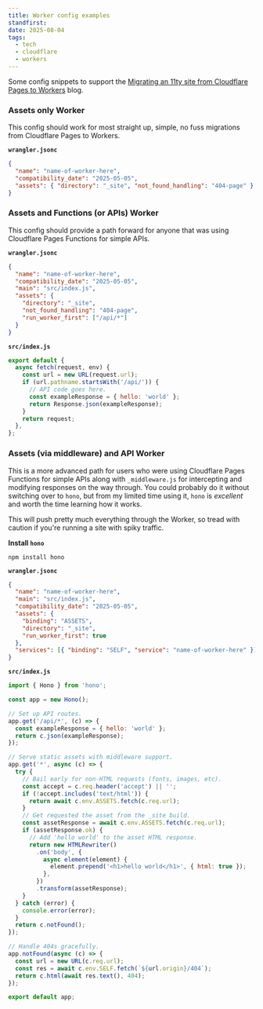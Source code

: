 ```yaml
---
title: Worker config examples
standfirst:
date: 2025-08-04
tags:
  - tech
  - cloudflare
  - workers
---
```


Some config snippets to support the [Migrating an 11ty site from Cloudflare Pages to Workers](/blog/pages-to-workers/) blog.

### Assets only Worker

This config should work for most straight up, simple, no fuss migrations from Cloudflare Pages to Workers.

**`wrangler.jsonc`**

```json
{
  "name": "name-of-worker-here",
  "compatibility_date": "2025-05-05",
  "assets": { "directory": "_site", "not_found_handling": "404-page" }
}
```

### Assets and Functions (or APIs) Worker

This config should provide a path forward for anyone that was using Cloudflare Pages Functions for simple APIs.

**`wrangler.jsonc`**

```json
{
  "name": "name-of-worker-here",
  "compatibility_date": "2025-05-05",
  "main": "src/index.js",
  "assets": {
    "directory": "_site",
    "not_found_handling": "404-page",
    "run_worker_first": ["/api/*"]
  }
}
```

**`src/index.js`**

```javascript
export default {
  async fetch(request, env) {
    const url = new URL(request.url);
    if (url.pathname.startsWith('/api/')) {
      // API code goes here.
      const exampleResponse = { hello: 'world' };
      return Response.json(exampleResponse);
    }
    return request;
  },
};
```

### Assets (via middleware) and API Worker

This is a more advanced path for users who were using Cloudflare Pages Functions for simple APIs along with `_middleware.js` for intercepting and modifying responses on the way through. You could probably do it without switching over to `hono`, but from my limited time using it, `hono` is _excellent_ and worth the time learning how it works.

This will push pretty much everything through the Worker, so tread with caution if you're running a site with spiky traffic.

**Install `hono`**

```shell
npm install hono
```

**`wrangler.jsonc`**

```json
{
  "name": "name-of-worker-here",
  "main": "src/index.js",
  "compatibility_date": "2025-05-05",
  "assets": {
    "binding": "ASSETS",
    "directory": "_site",
    "run_worker_first": true
  },
  "services": [{ "binding": "SELF", "service": "name-of-worker-here" }]
}
```

**`src/index.js`**

```javascript
import { Hono } from 'hono';

const app = new Hono();

// Set up API routes.
app.get('/api/*', (c) => {
  const exampleResponse = { hello: 'world' };
  return c.json(exampleResponse);
});

// Serve static assets with middleware support.
app.get('*', async (c) => {
  try {
    // Bail early for non-HTML requests (fonts, images, etc).
    const accept = c.req.header('accept') || '';
    if (!accept.includes('text/html')) {
      return await c.env.ASSETS.fetch(c.req.url);
    }
    // Get requested the asset from the _site build.
    const assetResponse = await c.env.ASSETS.fetch(c.req.url);
    if (assetResponse.ok) {
      // Add 'hello world' to the asset HTML response.
      return new HTMLRewriter()
        .on('body', {
          async element(element) {
            element.prepend('<h1>hello world</h1>', { html: true });
          },
        })
        .transform(assetResponse);
    }
  } catch (error) {
    console.error(error);
  }
  return c.notFound();
});

// Handle 404s gracefully.
app.notFound(async (c) => {
  const url = new URL(c.req.url);
  const res = await c.env.SELF.fetch(`${url.origin}/404`);
  return c.html(await res.text(), 404);
});

export default app;
```
